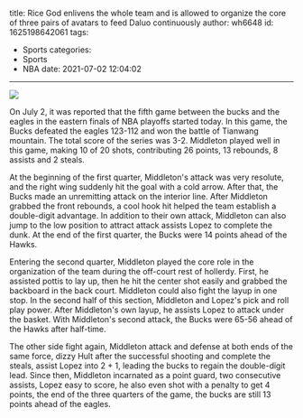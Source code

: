 title: Rice God enlivens the whole team and is allowed to organize the core of three pairs of avatars to feed Daluo continuously
author: wh6648
id: 1625198642061
tags: 
- Sports
categories: 
- Sports
- NBA
date: 2021-07-02 12:04:02
---
![](https://p3.itc.cn/q_70/images01/20210702/62545a2fe3b54c06a2e7f3accf2b8b8f.jpeg)


On July 2, it was reported that the fifth game between the bucks and the eagles in the eastern finals of NBA playoffs started today. In this game, the Bucks defeated the eagles 123-112 and won the battle of Tianwang mountain. The total score of the series was 3-2. Middleton played well in this game, making 10 of 20 shots, contributing 26 points, 13 rebounds, 8 assists and 2 steals.

At the beginning of the first quarter, Middleton's attack was very resolute, and the right wing suddenly hit the goal with a cold arrow. After that, the Bucks made an unremitting attack on the interior line. After Middleton grabbed the front rebounds, a cool hook hit helped the team establish a double-digit advantage. In addition to their own attack, Middleton can also jump to the low position to attract attack assists Lopez to complete the dunk. At the end of the first quarter, the Bucks were 14 points ahead of the Hawks.

Entering the second quarter, Middleton played the core role in the organization of the team during the off-court rest of hollerdy. First, he assisted pottis to lay up, then he hit the center shot easily and grabbed the backboard in the back court. Middleton could also fight the layup in one stop. In the second half of this section, Middleton and Lopez's pick and roll play power. After Middleton's own layup, he assists Lopez to attack under the basket. With Middleton's second attack, the Bucks were 65-56 ahead of the Hawks after half-time.

The other side fight again, Middleton attack and defense at both ends of the same force, dizzy Hult after the successful shooting and complete the steals, assist Lopez into 2 + 1, leading the bucks to regain the double-digit lead. Since then, Middleton incarnated as a point guard, two consecutive assists, Lopez easy to score, he also even shot with a penalty to get 4 points, the end of the three quarters of the game, the bucks are still 13 points ahead of the eagles.

